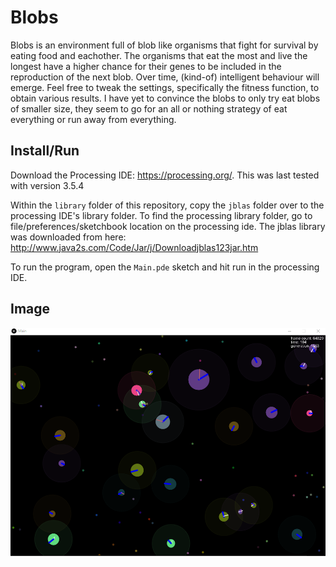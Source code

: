 # Blobs

Blobs is an environment full of blob like organisms that fight for survival by eating food and eachother.  The organisms that eat the most and live the longest have a higher chance for their genes to be included in the reproduction of the next blob.  Over time, (kind-of) intelligent behaviour will emerge.  Feel free to tweak the settings, specifically the fitness function, to obtain various results.  I have yet to convince the blobs to only try eat blobs of smaller size, they seem to go for an all or nothing strategy of eat everything or run away from everything.

## Install/Run
Download the Processing IDE: https://processing.org/.  This was last tested with version 3.5.4

Within the `library` folder of this repository, copy the `jblas` folder over to the processing IDE's library folder.  To find the processing library folder, go to file/preferences/sketchbook location on the processing ide. The jblas library was downloaded from here: http://www.java2s.com/Code/Jar/j/Downloadjblas123jar.htm

To run the program, open the `Main.pde` sketch and hit run in the processing IDE.

## Image
![](images/screenshot.png)
